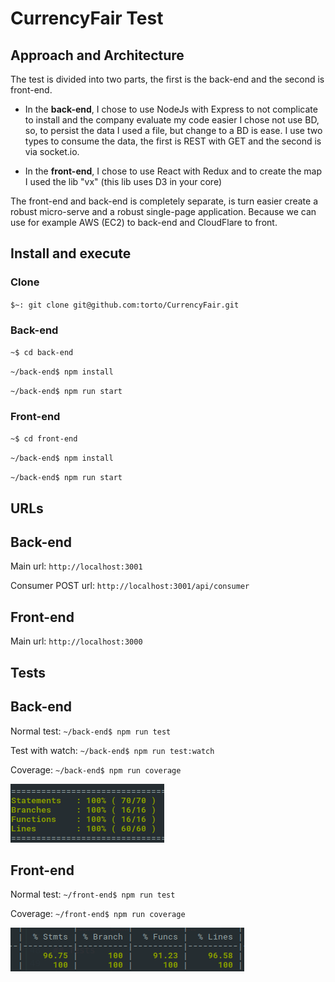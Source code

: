 # CurrencyFair Test

## Approach and Architecture

The test is divided into two parts, the first is the back-end and the second is front-end.

- In the **back-end**, I chose to use NodeJs with Express to not complicate to install and the company evaluate my code easier I chose not use BD, so, to persist the data I used a file, but change to a BD is ease. I use two types to consume the data, the first is REST with GET and the second is via socket.io.

- In the **front-end**, I chose to use React with Redux and to create the map I used the lib "vx" (this lib uses D3 in your core)

The front-end and back-end is completely separate, is turn easier create a robust micro-serve and a robust single-page application.
Because we can use for example AWS (EC2) to back-end and CloudFlare to front.

## Install and execute

### Clone

`$~: git clone git@github.com:torto/CurrencyFair.git`

### Back-end

`~$ cd back-end`

`~/back-end$ npm install`

`~/back-end$ npm run start`

### Front-end

`~$ cd front-end`

`~/back-end$ npm install`

`~/back-end$ npm run start`

## URLs

## Back-end

Main url: `http://localhost:3001`

Consumer POST url: `http://localhost:3001/api/consumer`

## Front-end

Main url: `http://localhost:3000`

## Tests

## Back-end

Normal test: `~/back-end$ npm run test`

Test with watch: `~/back-end$ npm run test:watch`

Coverage: `~/back-end$ npm run coverage`

![Coverage back-end](/coverage-back.png)

## Front-end

Normal test: `~/front-end$ npm run test`

Coverage: `~/front-end$ npm run coverage`

![Coverage front-end](/coverage-front.png)
